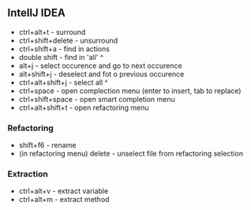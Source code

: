 
## IntellJ IDEA

* ctrl+alt+t - surround
* ctrl+shift+delete - unsurround
* ctrl+shift+a - find in actions
* double shift - find in 'all'
^
* alt+j - select occurence and go to next occurence
* alt+shift+j - deselect and fot o previous occurence
* ctrl+alt+shift+j - select all
^
* ctrl+space - open complection menu (enter to insert, tab to replace)
* ctrl+shift+space - open smart completion menu
* ctrl+alt+shift+t - open refactoring menu

### Refactoring

* shift+f6 - rename
* (in refactoring menu) delete - unselect file from refactoring selection

### Extraction

* ctrl+alt+v - extract variable
* ctrl+alt+m - extract method
